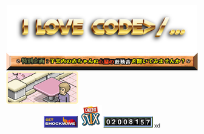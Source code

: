 <div style="text-align: center;">
    <img src="I-love-code-18-09-2024 (1).png" alt="Image" width="500px" style="display: inline-block;">
</div>

<img src="menu-tokukikaku.png">
<img src="screenies_rev.gif">

<div style="text-align: center;">
  <img src="get_shockwave.png">
  <img src="cheez_its_logo.png">
  <img src="Count.png">
    xd
</div>
